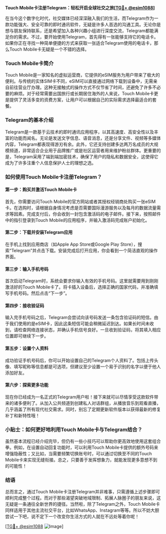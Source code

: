 **Touch Mobile卡注册Telegram：轻松开启全球社交之旅[[TG💪+ @esim1088](https://t.me/s/esim1088)]**

在当今这个数字化时代，社交媒体已经深深融入我们的生活，而Telegram作为一款功能强大、安全可靠的即时通讯软件，无疑是许多人首选的沟通工具。无论你是想与朋友保持联系，还是希望加入各种兴趣小组进行深度交流，Telegram都能满足你的需求。不过，要开始使用Telegram，首先得有一张能够支持它的电话卡。如果你正在寻找一种简单便捷的方式来获取一张适合Telegram使用的电话卡，那么Touch Mobile卡无疑是一个不错的选择。

### Touch Mobile卡简介

Touch Mobile是一家知名的虚拟运营商，它提供的eSIM服务为用户带来了极大的便利。与传统的实体SIM卡不同，eSIM可以直接通过网络下载到设备中，无需亲自前往营业厅办理。这种无接触式的操作方式不仅节省了时间，还避免了许多不必要的麻烦。对于经常需要出国旅行或长期居住海外的人来说，Touch Mobile卡更是提供了灵活多变的资费方案，让用户可以根据自己的实际需求选择最适合的套餐。

### Telegram的基本介绍

Telegram是一款基于云技术的即时通讯应用程序，以其高速度、高安全性以及丰富的功能而闻名。无论是发送文字信息、语音消息，还是分享文件、视频等多媒体内容，Telegram都表现得游刃有余。此外，它还支持创建多达两万名成员的大规模频道，非常适合企业用于品牌推广或是社区运营者用来维护粉丝群体。更重要的是，Telegram采用了端到端加密技术，确保了用户的隐私和数据安全，这使得它成为了许多注重个人信息保护人士的理想之选。

### 如何使用Touch Mobile卡注册Telegram？

#### 第一步：购买并激活Touch Mobile卡

首先，你需要访问Touch Mobile的官方网站或者其授权经销商处购买一张eSIM卡。在选购时，请根据自身情况考虑是否需要国际漫游服务以及每月的数据流量需求等因素。完成支付后，你会收到一封包含激活码的电子邮件。接下来，按照邮件中的指引登录到Touch Mobile的应用程序，并输入激活码完成账户初始化。

#### 第二步：下载并安装Telegram应用

在手机上找到应用商店（如Apple App Store或Google Play Store），搜索“Telegram”并点击下载。安装完成后打开应用，你会看到一个简洁直观的操作界面。

#### 第三步：输入手机号码

首次启动Telegram时，系统会要求你输入有效的手机号码。这里就需要用到刚刚激活好的Touch Mobile卡了。将卡插入设备后，选择正确的国家代码，并准确填写手机号码。然后点击“下一步”。

#### 第四步：接收验证码

输入完手机号码之后，Telegram会尝试向该号码发送一条包含验证码的短信。由于我们使用的是eSIM卡，因此这条短信可能会稍微延迟到达。如果长时间未收到，请检查网络连接状态，并确认手机信号良好。一旦收到验证码，将其填入相应位置即可继续下一步。

#### 第五步：设置个人资料

成功验证手机号码后，你可以开始设置自己的Telegram个人资料了。包括上传头像、填写昵称等信息都是可选项，但建议至少设置一个易于识别的名字以便于他人添加好友。

#### 第六步：探索更多功能

现在你已经成为一名正式的Telegram用户啦！接下来就可以尽情享受这款软件带来的诸多便利了。从加入公共频道到创建私人对话群组，从播放音乐到观看直播，几乎涵盖了所有现代社交需求。同时，别忘了定期更新软件版本以获得最新的修复补丁和新特性哦！

### 小贴士：如何更好地利用Touch Mobile卡与Telegram结合？

虽然基本流程已经介绍完毕，但仍有一些小技巧可以帮助你更高效地使用这套组合拳。例如，在设置自动回复功能时，可以利用Touch Mobile卡提供的额外号码来增强隐蔽性；又比如，当需要频繁切换账号时，可以通过切换至不同的Touch Mobile卡来实现无缝衔接。总之，只要善于发挥想象力，就能发现更多意想不到的可能性！

### 结语

总而言之，通过Touch Mobile卡注册Telegram并非难事，只需遵循上述步骤即可顺利完成整个过程。而对于那些渴望突破地域限制、拓展人脉圈子的朋友来说，这无疑是一条通往全新世界的捷径。当然啦，除了Telegram之外，Touch Mobile卡同样适用于其他主流社交平台，比如WhatsApp、Instagram等等。所以不妨大胆尝试一下吧，说不定下一个改变你生活方式的人就在不远处等着你呢！

[[TG💪+ @esim1088](https://t.me/s/esim1088) ![Image](https://i.postimg.cc/4NQfJmqS/Snipaste-2025-05-13-00-14-12.png)]